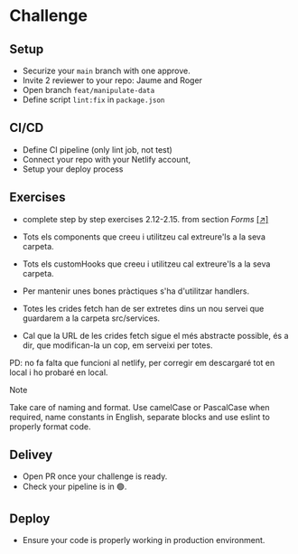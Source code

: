 # Challenge

## Setup

- Securize your `main` branch with one approve.
- Invite 2 reviewer to your repo: Jaume and Roger
- Open branch `feat/manipulate-data`
- Define script `lint:fix` in `package.json`

## CI/CD

- Define CI pipeline (only lint job, not test)
- Connect your repo with your Netlify account,
- Setup your deploy process

## Exercises

- complete step by step exercises 2.12-2.15. from section _Forms_ [ [↗] ](https://fullstackopen.com/en/part2/altering_data_in_server#exercises-2-12-2-15)

- Tots els components que creeu i utilitzeu cal extreure'ls a la seva carpeta.
- Tots els customHooks que creeu i utilitzeu cal extreure'ls a la seva carpeta.
- Per mantenir unes bones pràctiques s'ha d'utilitzar handlers.
- Totes les crides fetch han de ser extretes dins un nou servei que guardarem a la carpeta src/services.
- Cal que la URL de les crides fetch sigue el més abstracte possible, és a dir, que modifican-la un cop, em serveixi per totes.

PD: no fa falta que funcioni al netlify, per corregir em descargaré tot en local i ho probaré en local.

> [!NOTE]
> Take care of naming and format. Use camelCase or PascalCase when required, name constants in English, separate blocks and use eslint to properly format code.

## Delivey

- Open PR once your challenge is ready.
- Check your pipeline is in 🟢.

## Deploy

- Ensure your code is properly working in production environment.
